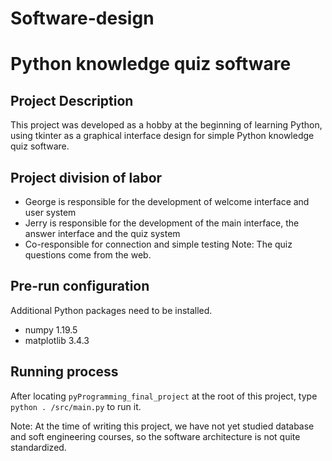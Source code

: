 # Software-design
# Python knowledge quiz software
## Project Description
This project was developed as a hobby at the beginning of learning Python, using tkinter as a graphical interface design for simple Python knowledge quiz software.
## Project division of labor
- George is responsible for the development of welcome interface and user system
- Jerry is responsible for the development of the main interface, the answer interface and the quiz system
- Co-responsible for connection and simple testing
Note: The quiz questions come from the web.
## Pre-run configuration
Additional Python packages need to be installed.
- numpy 1.19.5
- matplotlib 3.4.3
## Running process
After locating `pyProgramming_final_project` at the root of this project, type `python . /src/main.py` to run it.

Note: At the time of writing this project, we have not yet studied database and soft engineering courses, so the software architecture is not quite standardized.
